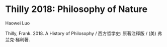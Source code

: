 # Thilly 2018: Philosophy of Nature
Haowei Luo

Thilly, Frank. 2018. A History of Philosophy / 西方哲学史: 原著注释版 / (美) 弗兰克·梯利著.